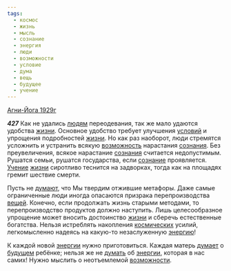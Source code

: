 ```yaml
---
tags:
  - космос
  - жизнь
  - мысль
  - сознание
  - энергия
  - люди
  - возможности
  - условие
  - дума
  - вещь
  - будущее
  - учение
---
```


[Агни-Йога 1929г](/agni/1929)

___427___
Как не удались [людям](/tag/#люди) переодевания, так же мало удаются удобства [жизни](/tag/#жизнь). Основное удобство требует улучшения [условий](/tag/#условие) и упрощения подробностей [жизни](/tag/#жизнь). Но как раз наоборот, люди стремятся усложнить и устранить всякую [возможность](/tag/#[возможности](/tag/#возможности)) нарастания [сознания](/tag/#[сознание](/tag/#сознание)). Без преувеличения, всякое нарастание [сознания](/tag/#[сознание](/tag/#сознание)) считается недопустимым. Рушатся семьи, рушатся государства, если [сознание](/tag/#сознание) проявляется. [Учение](/tag/#учение) [жизни](/tag/#жизнь) сиротливо теснится на задворках, тогда как на площадях гремит шествие смерти.   

Пусть не [думают](/tag/#дума), что Мы твердим отжившие метафоры. Даже самые ограниченные люди иногда опасаются призрака перепроизводства [вещей](/tag/#вещь). Конечно, если продолжать жизнь старыми методами, то перепроизводство продуктов должно наступить. Лишь целесообразное упрощение может вносить достоинство [жизни](/tag/#жизнь) и сберечь естественные богатства. Нельзя истреблять накопления [космических](/tag/#космос) усилий, легкомысленно надеясь на какую-то незаслуженную [энергию](/tag/#энергия)!   

К каждой новой [энергии](/tag/#энергия) нужно приготовиться. Каждая матерь [думает](/tag/#дума) о [будущем](/tag/#будущее) ребёнке; нельзя же не [думать](/tag/#дума) об [энергии](/tag/#энергия), которая в нас самих! Нужно мыслить о неотъемлемой [возможности](/tag/#возможности).